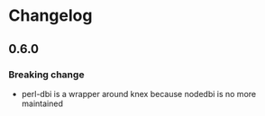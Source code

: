 # Changelog

## 0.6.0

### Breaking change

 * perl-dbi is a wrapper around knex because nodedbi is no more maintained
